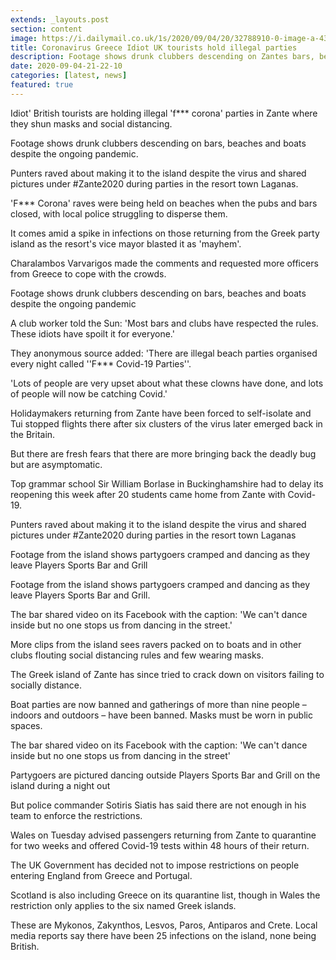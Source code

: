 ```yaml
---
extends: _layouts.post
section: content
image: https://i.dailymail.co.uk/1s/2020/09/04/20/32788910-0-image-a-43_1599248873362.jpg 
title: Coronavirus Greece Idiot UK tourists hold illegal parties 
description: Footage shows drunk clubbers descending on Zantes bars, beaches and boats despite the ongoing pandemic. 
date: 2020-09-04-21-22-10 
categories: [latest, news] 
featured: true 
--- 
```

Idiot' British tourists are holding illegal 'f*** corona' parties in Zante where they shun masks and social distancing.

Footage shows drunk clubbers descending on bars, beaches and boats despite the ongoing pandemic.

Punters raved about making it to the island despite the virus and shared pictures under #Zante2020 during parties in the resort town Laganas.

'F*** Corona' raves were being held on beaches when the pubs and bars closed, with local police struggling to disperse them.

It comes amid a spike in infections on those returning from the Greek party island as the resort's vice mayor blasted it as 'mayhem'.

Charalambos Varvarigos made the comments and requested more officers from Greece to cope with the crowds.

Footage shows drunk clubbers descending on bars, beaches and boats despite the ongoing pandemic

A club worker told the Sun: 'Most bars and clubs have respected the rules. These idiots have spoilt it for everyone.'

They anonymous source added: 'There are illegal beach parties organised every night called ''F*** Covid-19 Parties''.

'Lots of people are very upset about what these clowns have done, and lots of people will now be catching Covid.'

Holidaymakers returning from Zante have been forced to self-isolate and Tui stopped flights there after six clusters of the virus later emerged back in the Britain.

But there are fresh fears that there are more bringing back the deadly bug but are asymptomatic.

Top grammar school Sir William Borlase in Buckinghamshire had to delay its reopening this week after 20 students came home from Zante with Covid-19.

Punters raved about making it to the island despite the virus and shared pictures under #Zante2020 during parties in the resort town Laganas

Footage from the island shows partygoers cramped and dancing as they leave Players Sports Bar and Grill

Footage from the island shows partygoers cramped and dancing as they leave Players Sports Bar and Grill.

The bar shared video on its Facebook with the caption: 'We can't dance inside but no one stops us from dancing in the street.'

More clips from the island sees ravers packed on to boats and in other clubs flouting social distancing rules and few wearing masks.

The Greek island of Zante has since tried to crack down on visitors failing to socially distance.

Boat parties are now banned and gatherings of more than nine people – indoors and outdoors – have been banned. Masks must be worn in public spaces.

The bar shared video on its Facebook with the caption: 'We can't dance inside but no one stops us from dancing in the street'

Partygoers are pictured dancing outside Players Sports Bar and Grill on the island during a night out

But police commander Sotiris Siatis has said there are not enough in his team to enforce the restrictions.

Wales on Tuesday advised passengers returning from Zante to quarantine for two weeks and offered Covid-19 tests within 48 hours of their return.

The UK Government has decided not to impose restrictions on people entering England from Greece and Portugal.

Scotland is also including Greece on its quarantine list, though in Wales the restriction only applies to the six named Greek islands.

These are Mykonos, Zakynthos, Lesvos, Paros, Antiparos and Crete. Local media reports say there have been 25 infections on the island, none being British.

